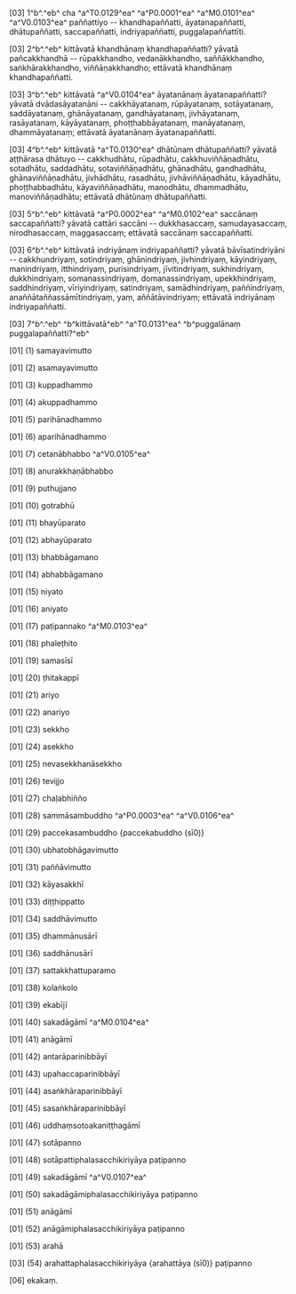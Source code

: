 [03] 1^b^.^eb^ cha ^a^T0.0129^ea^ ^a^P0.0001^ea^ ^a^M0.0101^ea^ ^a^V0.0103^ea^ paññattiyo -- khandhapaññatti,   āyatanapaññatti, dhātupaññatti, saccapaññatti, indriyapaññatti, puggalapaññattīti.

[03] 2^b^.^eb^ kittāvatā khandhānaṃ khandhapaññatti? yāvatā pañcakkhandhā -- rūpakkhandho, vedanākkhandho,  saññākkhandho, saṅkhārakkhandho, viññāṇakkhandho; ettāvatā khandhānaṃ khandhapaññatti.

[03] 3^b^.^eb^ kittāvatā ^a^V0.0104^ea^ āyatanānaṃ āyatanapaññatti? yāvatā dvādasāyatanāni -- cakkhāyatanaṃ,  rūpāyatanaṃ, sotāyatanaṃ, saddāyatanaṃ, ghānāyatanaṃ, gandhāyatanaṃ, jivhāyatanaṃ, rasāyatanaṃ,  kāyāyatanaṃ, phoṭṭhabbāyatanaṃ, manāyatanaṃ, dhammāyatanaṃ; ettāvatā āyatanānaṃ āyatanapaññatti.

[03] 4^b^.^eb^ kittāvatā ^a^T0.0130^ea^ dhātūnaṃ dhātupaññatti? yāvatā aṭṭhārasa dhātuyo -- cakkhudhātu,  rūpadhātu, cakkhuviññāṇadhātu, sotadhātu, saddadhātu, sotaviññāṇadhātu, ghānadhātu,  gandhadhātu, ghānaviññāṇadhātu, jivhādhātu, rasadhātu, jivhāviññāṇadhātu, kāyadhātu,  phoṭṭhabbadhātu, kāyaviññāṇadhātu, manodhātu, dhammadhātu, manoviññāṇadhātu; ettāvatā  dhātūnaṃ dhātupaññatti.

[03] 5^b^.^eb^ kittāvatā ^a^P0.0002^ea^ ^a^M0.0102^ea^ saccānaṃ saccapaññatti? yāvatā cattāri  saccāni -- dukkhasaccaṃ, samudayasaccaṃ, nirodhasaccaṃ, maggasaccaṃ; ettāvatā saccānaṃ  saccapaññatti.

[03] 6^b^.^eb^ kittāvatā indriyānaṃ indriyapaññatti? yāvatā bāvīsatindriyāni -- cakkhundriyaṃ,  sotindriyaṃ, ghānindriyaṃ, jivhindriyaṃ, kāyindriyaṃ, manindriyaṃ, itthindriyaṃ,  purisindriyaṃ, jīvitindriyaṃ, sukhindriyaṃ, dukkhindriyaṃ, somanassindriyaṃ, domanassindriyaṃ,  upekkhindriyaṃ, saddhindriyaṃ, vīriyindriyaṃ, satindriyaṃ, samādhindriyaṃ, paññindriyaṃ,  anaññātaññassāmītindriyaṃ, yaṃ, aññātāvindriyaṃ; ettāvatā indriyānaṃ  indriyapaññatti.

[03] 7^b^.^eb^ ^b^kittāvatā^eb^ ^a^T0.0131^ea^ ^b^puggalānaṃ puggalapaññatti?^eb^

[01] (1) samayavimutto

[01] (2) asamayavimutto

[01] (3) kuppadhammo

[01] (4) akuppadhammo

[01] (5) parihānadhammo

[01] (6) aparihānadhammo

[01] (7) cetanābhabbo ^a^V0.0105^ea^

[01] (8) anurakkhaṇābhabbo

[01] (9) puthujjano

[01] (10) gotrabhū

[01] (11) bhayūparato

[01] (12) abhayūparato

[01] (13) bhabbāgamano

[01] (14) abhabbāgamano

[01] (15) niyato

[01] (16) aniyato

[01] (17) paṭipannako ^a^M0.0103^ea^

[01] (18) phaleṭhito

[01] (19) samasīsī

[01] (20) ṭhitakappī

[01] (21) ariyo

[01] (22) anariyo

[01] (23) sekkho

[01] (24) asekkho

[01] (25) nevasekkhanāsekkho

[01] (26) tevijjo

[01] (27) chaḷabhiñño

[01] (28) sammāsambuddho ^a^P0.0003^ea^ ^a^V0.0106^ea^

[01] (29) paccekasambuddho {paccekabuddho (sī0)}

[01] (30) ubhatobhāgavimutto

[01] (31) paññāvimutto

[01] (32) kāyasakkhī

[01] (33) diṭṭhippatto

[01] (34) saddhāvimutto

[01] (35) dhammānusārī

[01] (36) saddhānusārī

[01] (37) sattakkhattuparamo

[01] (38) kolaṅkolo

[01] (39) ekabījī

[01] (40) sakadāgāmī ^a^M0.0104^ea^

[01] (41) anāgāmī

[01] (42) antarāparinibbāyī

[01] (43) upahaccaparinibbāyī

[01] (44) asaṅkhāraparinibbāyī

[01] (45) sasaṅkhāraparinibbāyī

[01] (46) uddhaṃsotoakaniṭṭhagāmī

[01] (47) sotāpanno

[01] (48) sotāpattiphalasacchikiriyāya paṭipanno

[01] (49) sakadāgāmī ^a^V0.0107^ea^

[01] (50) sakadāgāmiphalasacchikiriyāya paṭipanno

[01] (51) anāgāmī

[01] (52) anāgāmiphalasacchikiriyāya paṭipanno

[01] (53) arahā

[03] (54) arahattaphalasacchikiriyāya {arahattāya (sī0)} paṭipanno

[06] ekakaṃ.